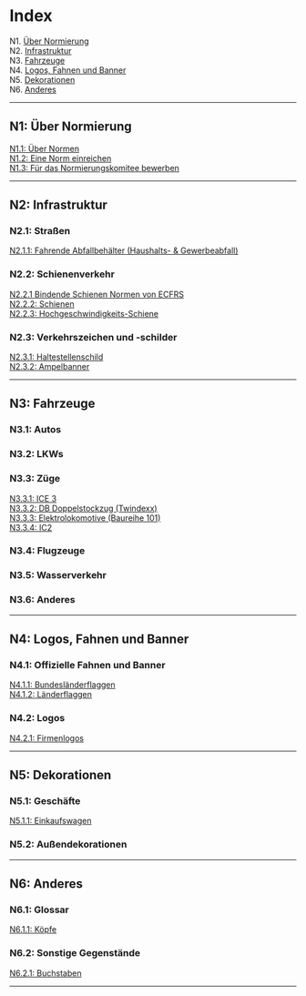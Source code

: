 # Index

N1. [Über Normierung](#n1)  
N2. [Infrastruktur](#n2)  
N3. [Fahrzeuge](#n3)  
N4. [Logos, Fahnen und Banner](#n4)  
N5. [Dekorationen](#n5)  
N6. [Anderes](#n6)

***

## N1: Über Normierung

[N1.1: Über Normen](/DE/N1/1)  
[N1.2: Eine Norm einreichen](/DE/N1/2)  
[N1.3: Für das Normierungskomitee bewerben](/DE/N1/3)

***

## N2: Infrastruktur
### N2.1: Straßen
[N2.1.1: Fahrende Abfallbehälter (Haushalts- & Gewerbeabfall)](/DE/N2/1/1)  
### N2.2: Schienenverkehr
[N2.2.1 Bindende Schienen Normen von ECFRS](/DE/N2/2/1)     
[N2.2.2: Schienen](/DE/N2/2/2)     
[N2.2.3: Hochgeschwindigkeits-Schiene](/DE/N2/2/3)      
### N2.3: Verkehrszeichen und -schilder
[N2.3.1: Haltestellenschild](/DE/N2/3/1)  
[N2.3.2: Ampelbanner](/DE/N2/3/2)

***

## N3: Fahrzeuge
### N3.1: Autos
### N3.2: LKWs
### N3.3: Züge
[N3.3.1: ICE 3](/DE/N3/3/1)    
[N3.3.2: DB Doppelstockzug (Twindexx)](/main/404.md)    
[N3.3.3: Elektrolokomotive (Baureihe 101)](/main/404.md)    
[N3.3.4: IC2](/DE/N3/3/4)
### N3.4: Flugzeuge
### N3.5: Wasserverkehr
### N3.6: Anderes

***

## N4: Logos, Fahnen und Banner
### N4.1: Offizielle Fahnen und Banner
[N4.1.1: Bundesländerflaggen](/DE/N4/1/1)  
[N4.1.2: Länderflaggen](/DE/N4/1/2)
### N4.2: Logos
[N4.2.1: Firmenlogos](/DE/N4/2/1)

***

## N5: Dekorationen
### N5.1: Geschäfte
[N5.1.1: Einkaufswagen](/DE/N5/1/1)
### N5.2: Außendekorationen

***

## N6: Anderes
### N6.1: Glossar
[N6.1.1: Köpfe](/DE/N6/1/1)

### N6.2: Sonstige Gegenstände
[N6.2.1: Buchstaben](/DE/N6/2/1)

***
